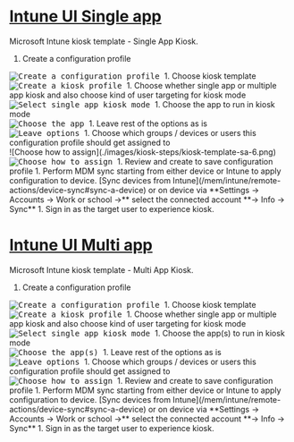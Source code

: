 # [Intune UI Single app](#tab/uisak)

Microsoft Intune kiosk template - Single App Kiosk.

1. Create a configuration profile <br> 
<kbd>
    <img alt="Create a configuration profile" src="./images/kiosk-steps/kiosk-template-sa-1.png"/>
</kbd>
1. Choose kiosk template <br> 
<kbd>
    <img alt="Create a kiosk profile" src="./images/kiosk-steps/kiosk-template-sa-2.png"/>
</kbd>
1. Choose whether single app or multiple app kiosk and also choose kind of user targeting for kiosk mode <br> 
<kbd>
    <img alt="Select single app kiosk mode" src="./images/kiosk-steps/kiosk-template-sa-3.png"/>
</kbd>
1. Choose the app to run in kiosk mode <br> 
<kbd>
    <img alt="Choose the app" src="./images/kiosk-steps/kiosk-template-sa-4.png"/>
</kbd>
1. Leave rest of the options as is <br> 
<kbd>
    <img alt="Leave options" src="./images/kiosk-steps/kiosk-template-sa-5.png"/>
</kbd>
1. Choose which groups / devices or users this configuration profile should get assigned to <br> 
![Choose how to assign](./images/kiosk-steps/kiosk-template-sa-6.png)
<kbd>
    <img alt="Choose how to assign" src="./images/kiosk-steps/kiosk-template-sa-6.png"/>
</kbd>
1. Review and create to save configuration profile
1. Perform MDM sync starting from either device or Intune to apply configuration to device. [Sync devices from Intune](/mem/intune/remote-actions/device-sync#sync-a-device) or on device via **Settings -> Accounts -> Work or school ->** select the connected account **-> Info -> Sync**
1. Sign in as the target user to experience kiosk.

# [Intune UI Multi app](#tab/uimak)

Microsoft Intune kiosk template - Multi App Kiosk.

1. Create a configuration profile <br> 
<kbd>
    <img alt="Create a configuration profile" src="./images/kiosk-steps/kiosk-template-sa-1.png"/>
</kbd>
1. Choose kiosk template <br> 
<kbd>
    <img alt="Create a kiosk profile" src="./images/kiosk-steps/kiosk-template-sa-2.png"/>
</kbd>
1. Choose whether single app or multiple app kiosk and also choose kind of user targeting for kiosk mode <br> 
<kbd>
    <img alt="Select single app kiosk mode" src="./images/kiosk-steps/kiosk-template-mak-3.png"/>
</kbd>
1. Choose the app(s) to run in kiosk mode <br> 
<kbd>
    <img alt="Choose the app(s)" src="./images/kiosk-steps/kiosk-template-mak-4.png"/>
</kbd>
1. Leave rest of the options as is <br> 
<kbd>
    <img alt="Leave options" src="./images/kiosk-steps/kiosk-template-sa-5.png"/>
</kbd>
1. Choose which groups / devices or users this configuration profile should get assigned to <br> 
<kbd>
    <img alt="Choose how to assign" src="./images/kiosk-steps/kiosk-template-sa-6.png"/>
</kbd>
1. Review and create to save configuration profile
1. Perform MDM sync starting from either device or Intune to apply configuration to device. [Sync devices from Intune](/mem/intune/remote-actions/device-sync#sync-a-device) or on device via **Settings -> Accounts -> Work or school ->** select the connected account **-> Info -> Sync**
1. Sign in as the target user to experience kiosk.
